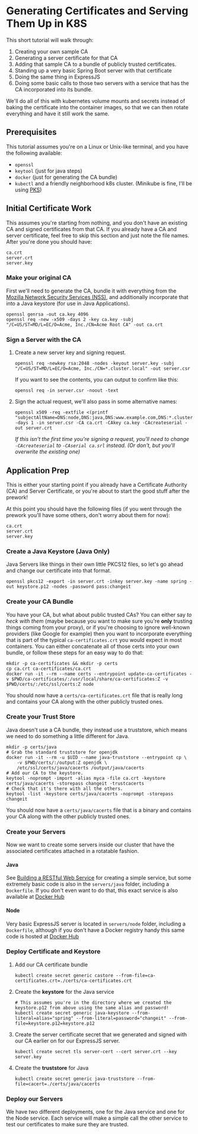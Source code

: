 # Generating Certificates and Serving Them Up in K8S

This short tutorial will walk through:

1. Creating your own sample CA
1. Generating a server certificate for that CA
1. Adding that sample CA to a bundle of publicly trusted certificates.
1. Standing up a very basic Spring Boot server with that certificate
1. Doing the same thing in ExpressJS
1. Doing some basic calls to those two servers with a service that has the CA incorporated into its bundle.

We'll do all of this with kubernetes volume mounts and secrets instead of baking the certificate into the container images, so that we can then rotate everything and have it still work the same.

## Prerequisites

This tutorial assumes you're on a Linux or Unix-like terminal, and you have the following available:

- `openssl`
- `keytool` (just for java steps)
- `docker` (just for generating the CA bundle)
- `kubectl` and a friendly neighborhood k8s cluster. (Minikube is fine, I'll be using [PKS](https://pivotal.io/platform/pivotal-container-service))

## Initial Certificate Work

This assumes you're starting from nothing, and you don't have an existing CA and signed certificates from that CA. If you already have a CA and server certificate, feel free to skip this section and just note the file names. After you're done you should have:

```
ca.crt
server.crt
server.key
```

### Make your original CA

First we'll need to generate the CA, bundle it with everything from the [Mozilla Network Security Services (NSS)](https://www.mozilla.org/en-US/about/governance/policies/security-group/certs/policy/), and additionally incorporate that into a Java keystore (for use in Java Applications).

```
openssl genrsa -out ca.key 4096
openssl req -new -x509 -days 2 -key ca.key -subj "/C=US/ST=MD/L=EC/O=Acme, Inc./CN=Acme Root CA" -out ca.crt
```

### Sign a Server with the CA

1. Create a new server key and signing request.
    ```
    openssl req -newkey rsa:2048 -nodes -keyout server.key -subj "/C=US/ST=MD/L=EC/O=Acme, Inc./CN=*.cluster.local" -out server.csr
    ```
    If you want to see the contents, you can output to confirm like this:
    ```
    openssl req -in server.csr -noout -text
    ```
1. Sign the actual request, we'll also pass in some alternative names:
    ```
    openssl x509 -req -extfile <(printf "subjectAltName=DNS:node,DNS:java,DNS:www.example.com,DNS:*.cluster.local") -days 1 -in server.csr -CA ca.crt -CAkey ca.key -CAcreateserial -out server.crt
    ```
    _If this isn't the first time you're signing a request, you'll need to change `-CAcreateserial` to `-CAserial ca.srl` instead. (Or don't, but you'll overwrite the existing one)_

## Application Prep

This is either your starting point if you already have a Certificate Authority (CA) and Server Certificate, or you're about to start the good stuff after the prework!

At this point you should have the following files (if you went through the prework you'll have some others, don't worry about them for now):

```
ca.crt
server.crt
server.key
```

### Create a Java Keystore (Java Only)

Java Servers like things in their own little PKCS12 files, so let's go ahead and change our certificate into that format.

```
openssl pkcs12 -export -in server.crt -inkey server.key -name spring -out keystore.p12 -nodes -password pass:changeit
```

### Create your CA Bundle

You have your CA, but what about public trusted CAs? You can either say _to heck with them_ (maybe because you want to make sure you're **only** trusting things coming from your proxy), or if you're choosing to ignore well-known providers (like Google for example) then you want to incorporate everything that is part of the typical `ca-certificates.crt` you would expect in most containers. You can either concatenate all of those certs into your own bundle, or follow these steps for an easy way to do that:

```
mkdir -p ca-certificates && mkdir -p certs
cp ca.crt ca-certificates/ca.crt
docker run -it --rm --name certs --entrypoint update-ca-certificates -v $PWD/ca-certificates/:/usr/local/share/ca-certificates:Z -v $PWD/certs/:/etc/ssl/certs:Z node 
```

You should now have a `certs/ca-certificates.crt` file that is really long and contains your CA along with the other publicly trusted ones.

### Create your Trust Store

Java doesn't use a CA bundle, they instead use a truststore, which means we need to do something a little different for Java.

```
mkdir -p certs/java
# Grab the standard truststore for openjdk
docker run -it --rm -u $UID --name java-truststore --entrypoint cp \
    -v $PWD/certs/:/output:Z openjdk \
    /etc/ssl/certs/java/cacerts /output/java/cacerts
# Add our CA to the keystore.
keytool -noprompt -import -alias myca -file ca.crt -keystore certs/java/cacerts -storepass changeit -trustcacerts
# Check that it's there with all the others.
keytool -list -keystore certs/java/cacerts -noprompt -storepass changeit
```

You should now have a `certs/java/cacerts` file that is a binary and contains your CA along with the other publicly trusted ones.

### Create your Servers

Now we want to create some servers inside our cluster that have the associated certificates attached in a rotatable fashion.

#### Java

See [Building a RESTful Web Service](https://spring.io/guides/gs/rest-service/) for creating a simple service, but some extremely basic code is also in the `servers/java` folder, including a `Dockerfile`. If you don't even want to do that, this exact service is also available at [Docker Hub](https://cloud.docker.com/u/voor/repository/docker/voor/java-service)

#### Node

Very basic ExpressJS server is located in `servers/node` folder, including a `Dockerfile`, although if you don't have a Docker registry handy this same code is hosted at [Docker Hub](https://cloud.docker.com/u/voor/repository/docker/voor/node-service)

### Deploy Certificate and Keystore

1. Add our CA certificate bundle
    ```
    kubectl create secret generic castore --from-file=ca-certificates.crt=./certs/ca-certificates.crt
    ```

1. Create the **keystore** for the Java service
    ```
    # This assumes you're in the directory where we created the keystore.p12 from above using the same alias and password!
    kubectl create secret generic java-keystore --from-literal=alias="spring" --from-literal=password="changeit" --from-file=keystore.p12=keystore.p12
    ```

1. Create the server certificate secret that we generated and signed with our CA earlier on for our ExpressJS server.
    ```
    kubectl create secret tls server-cert --cert server.crt --key server.key
    ```
1. Create the **truststore** for Java
    ```
    kubectl create secret generic java-truststore --from-file=cacert=./certs/java/cacerts
    ```

### Deploy our Servers

We have two different deployments, one for the Java service and one for the Node service. Each service will make a simple call the other service to test our certificates to make sure they are trusted.
